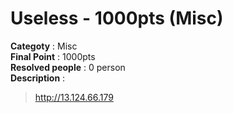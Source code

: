 Useless - 1000pts (Misc)
========================
**Categoty** : Misc<br />
**Final Point** : 1000pts<br />
**Resolved people** : 0 person<br />
**Description** : 
> http://13.124.66.179
